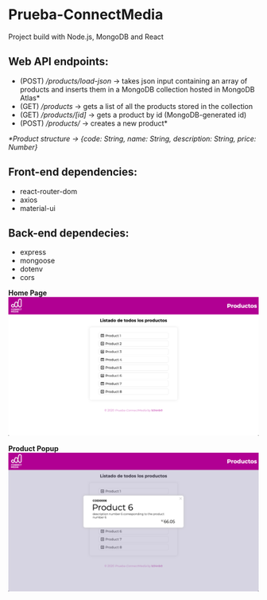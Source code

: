 # Prueba-ConnectMedia  
  
Project build with Node.js, MongoDB and React  

## Web API endpoints:  
* (POST) _/products/load-json_ -> takes json input containing an array of products and inserts them in a MongoDB collection hosted in MongoDB Atlas*  
* (GET)  _/products_ -> gets a list of all the products stored in the collection  
* (GET)  _/products/[id]_ -> gets a product by id (MongoDB-generated id)  
* (POST) _/products/_ -> creates a new product*  
  
_\*Product structure -> {code: String, name: String, description: String, price: Number}_  
  
## Front-end dependencies:  
* react-router-dom  
* axios  
* material-ui  
  
## Back-end dependecies:  
* express  
* mongoose  
* dotenv  
* cors  
  

__Home Page__  
![Home page](/screenshots/prueba-connectmedia-home.png)  
  
__Product Popup__  
![Product popup](/screenshots/prueba-connectmedia-popup.png)  